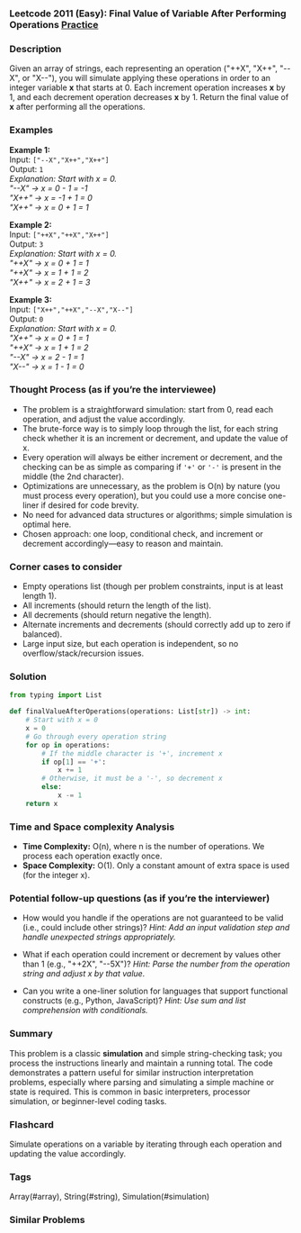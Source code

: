 ### Leetcode 2011 (Easy): Final Value of Variable After Performing Operations [Practice](https://leetcode.com/problems/final-value-of-variable-after-performing-operations)

### Description  
Given an array of strings, each representing an operation ("++X", "X++", "--X", or "X--"), you will simulate applying these operations in order to an integer variable **x** that starts at 0. Each increment operation increases **x** by 1, and each decrement operation decreases **x** by 1. Return the final value of **x** after performing all the operations.

### Examples  

**Example 1:**  
Input: `["--X","X++","X++"]`  
Output: `1`  
*Explanation: Start with x = 0.  
"--X" → x = 0 - 1 = -1  
"X++" → x = -1 + 1 = 0  
"X++" → x = 0 + 1 = 1*

**Example 2:**  
Input: `["++X","++X","X++"]`  
Output: `3`  
*Explanation: Start with x = 0.  
"++X" → x = 0 + 1 = 1  
"++X" → x = 1 + 1 = 2  
"X++" → x = 2 + 1 = 3*

**Example 3:**  
Input: `["X++","++X","--X","X--"]`  
Output: `0`  
*Explanation: Start with x = 0.  
"X++" → x = 0 + 1 = 1  
"++X" → x = 1 + 1 = 2  
"--X" → x = 2 - 1 = 1  
"X--" → x = 1 - 1 = 0*

### Thought Process (as if you’re the interviewee)  
- The problem is a straightforward simulation: start from 0, read each operation, and adjust the value accordingly.
- The brute-force way is to simply loop through the list, for each string check whether it is an increment or decrement, and update the value of x.
- Every operation will always be either increment or decrement, and the checking can be as simple as comparing if `'+'` or `'-'` is present in the middle (the 2nd character).
- Optimizations are unnecessary, as the problem is O(n) by nature (you must process every operation), but you could use a more concise one-liner if desired for code brevity.
- No need for advanced data structures or algorithms; simple simulation is optimal here.
- Chosen approach: one loop, conditional check, and increment or decrement accordingly—easy to reason and maintain.

### Corner cases to consider  
- Empty operations list (though per problem constraints, input is at least length 1).
- All increments (should return the length of the list).
- All decrements (should return negative the length).
- Alternate increments and decrements (should correctly add up to zero if balanced).
- Large input size, but each operation is independent, so no overflow/stack/recursion issues.

### Solution

```python
from typing import List

def finalValueAfterOperations(operations: List[str]) -> int:
    # Start with x = 0
    x = 0
    # Go through every operation string
    for op in operations:
        # If the middle character is '+', increment x
        if op[1] == '+':
            x += 1
        # Otherwise, it must be a '-', so decrement x
        else:
            x -= 1
    return x
```

### Time and Space complexity Analysis  

- **Time Complexity:** O(n), where n is the number of operations. We process each operation exactly once.
- **Space Complexity:** O(1). Only a constant amount of extra space is used (for the integer x).

### Potential follow-up questions (as if you’re the interviewer)  

- How would you handle if the operations are not guaranteed to be valid (i.e., could include other strings)?
  *Hint: Add an input validation step and handle unexpected strings appropriately.*

- What if each operation could increment or decrement by values other than 1 (e.g., "++2X", "--5X")?
  *Hint: Parse the number from the operation string and adjust x by that value.*

- Can you write a one-liner solution for languages that support functional constructs (e.g., Python, JavaScript)?
  *Hint: Use sum and list comprehension with conditionals.*

### Summary
This problem is a classic **simulation** and simple string-checking task; you process the instructions linearly and maintain a running total. The code demonstrates a pattern useful for similar instruction interpretation problems, especially where parsing and simulating a simple machine or state is required. This is common in basic interpreters, processor simulation, or beginner-level coding tasks.


### Flashcard
Simulate operations on a variable by iterating through each operation and updating the value accordingly.

### Tags
Array(#array), String(#string), Simulation(#simulation)

### Similar Problems
